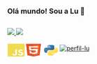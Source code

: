 ### Olá mundo! Sou a Lu 👋
##
 <div>
  <a href="https://github.com/rafaballerini">
  <img height="120em" src="https://github-readme-stats.vercel.app/api?username=LucianaCarraro&show_icons=true&theme=great-gatsby&include_all_commits=true&count_private=true"/>
  <img height="100em" src="https://github-readme-stats.vercel.app/api/top-langs/?username=LucianaCarraro&layout=compact&langs_count=16&theme=great-gatsby"/>
</div>
<div>
  <div style="display: inline_block"><br>
  <img align="left" alt="lu-Js" height="30" width="40" src="https://raw.githubusercontent.com/devicons/devicon/master/icons/javascript/javascript-plain.svg">
  <img align="left" alt="lu-HTML" height="30" width="40" src="https://raw.githubusercontent.com/devicons/devicon/master/icons/html5/html5-original.svg">
  <img align="left" alt="lu-Python" height="30" width="40" src="https://raw.githubusercontent.com/devicons/devicon/master/icons/python/python-original.svg">
  <img align="center" alt="perfil-lu" src="https://cdn.discordapp.com/attachments/872576335204188234/872589785749930034/imagem_perfil_github_teste1_copia.png">

</div>
<!--
**LucianaCarraro/LucianaCarraro** is a ✨ _special_ ✨ repository because its `README.md` (this file) appears on your GitHub profile.

Here are some ideas to get you started:

- 🔭 I’m currently working on ...
- 🌱 I’m currently learning ...
- 👯 I’m looking to collaborate on ...
- 🤔 I’m looking for help with ...
- 💬 Ask me about ...
- 📫 How to reach me: ...
- 😄 Pronouns: ...
- ⚡ Fun fact: ...
-->
